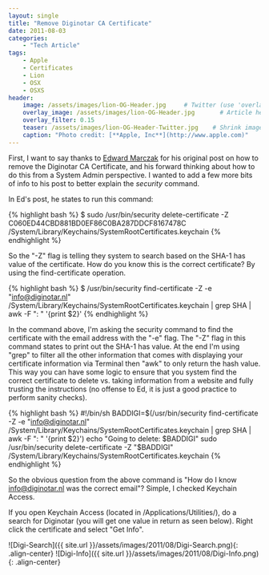 ```yaml
---
layout: single
title: "Remove Diginotar CA Certificate"
date: 2011-08-03
categories:
    - "Tech Article"
tags:
    - Apple
    - Certificates
    - Lion
    - OSX
    - OSXS
header:
    image: /assets/images/lion-OG-Header.jpg     # Twitter (use 'overlay_image')
    overlay_image: /assets/images/lion-OG-Header.jpg       # Article header at 2048x768
    overlay_filter: 0.15
    teaser: /assets/images/lion-OG-Header-Twitter.jpg    # Shrink image to 575 width
    caption: "Photo credit: [**Apple, Inc**](http://www.apple.com)"
---
```


First, I want to say thanks to [Edward Marczak][radiotope] for his original post on how to remove the Diginotar CA Certificate, and his forward thinking about how to do this from a System Admin perspective. I wanted to add a few more bits of info to his post to better explain the *security* command.

In Ed's post, he states to run this command:

{% highlight bash %}
$ sudo /usr/bin/security delete-certificate -Z C060ED44CBD881BD0EF86C0BA287DDCF8167478C /System/Library/Keychains/SystemRootCertificates.keychain
{% endhighlight %}

So the "-Z" flag is telling they system to search based on the SHA-1 has value of the certificate. How do you know this is the correct certificate? By using the find-certificate operation.

{% highlight bash %}
$ /usr/bin/security find-certificate -Z -e "info@diginotar.nl" /System/Library/Keychains/SystemRootCertificates.keychain | grep SHA | awk -F ": " '{print $2}'
{% endhighlight %}

In the command above, I'm asking the security command to find the certificate with the email address with the "-e" flag. The "-Z" flag in this command states to print out the SHA-1 has value. At the end I'm using "grep" to filter all the other information that comes with displaying your certificate information via Terminal then "awk" to only return the hash value. This way you can have some logic to ensure that you system find the correct certificate to delete vs. taking information from a website and fully trusting the instructions (no offense to Ed, it is just a good practice to perform sanity checks).

{% highlight bash %}
#!/bin/sh
BADDIGI=$(/usr/bin/security find-certificate -Z -e "info@diginotar.nl" /System/Library/Keychains/SystemRootCertificates.keychain | grep SHA | awk -F ": " '{print $2}')
echo "Going to delete: $BADDIGI"
sudo /usr/bin/security delete-certificate -Z "$BADDIGI" /System/Library/Keychains/SystemRootCertificates.keychain
{% endhighlight %}

So the obvious question from the above command is "How do I know info@diginotar.nl was the correct email"? Simple, I checked Keychain Access.

If you open Keychain Access (located in /Applications/Utilities/), do a search for Diginotar (you will get one value in return as seen below). Right click the certificate and select "Get Info".

![Digi-Search]({{ site.url }}/assets/images/2011/08/Digi-Search.png){: .align-center}
![Digi-Info]({{ site.url }}/assets/images/2011/08/Digi-Info.png){: .align-center}

[radiotope]: http://radiotope.com/content/remove-certificate
